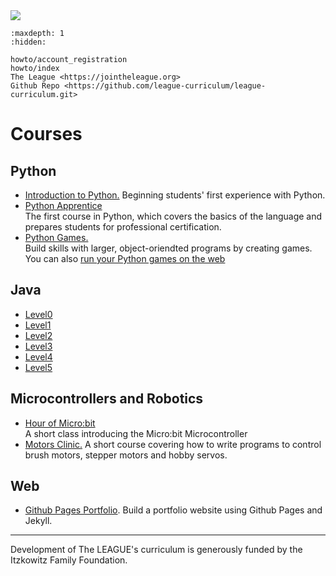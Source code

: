 <img class="c400" src="https://images.jointheleague.org/logos/figures_text_boy.png">

```{toctree}
:maxdepth: 1
:hidden:

howto/account_registration
howto/index
The League <https://jointheleague.org>
Github Repo <https://github.com/league-curriculum/league-curriculum.git>
```

# Courses

## Python 

* [Introduction to Python.](https://league-curriculum.github.io/Python-Introduction/) Beginning students' first experience with Python. 
* [Python Apprentice](https://python-apprentice.jointheleague.org)  
The first course in Python, which covers the basics of the language and prepares students for professional certification. 
* [Python Games.](https://github.com/league-curriculum/Python-Games)  
Build skills with larger, object-oriendted programs by creating games. You can also [run your Python games on the web](https://github.com/league-curriculum/Python-Web-Game)


## Java
  * [Level0](https://league-java.github.io/Level0/)
  * [Level1](https://league-java.github.io/Level1/)
  * [Level2](https://league-java.github.io/Level2/)
  * [Level3](https://league-java.github.io/Level3/)
  * [Level4](https://league-java.github.io/Level4/)
  * [Level5](https://league-java.github.io/Level5/)

## Microcontrollers and Robotics

* [Hour of Micro:bit](https://league-curriculum.github.io/HourofMicrobit/)  
A short class introducing the Micro:bit Microcontroller
* [Motors Clinic.](https://league-curriculum.github.io/Motors/) 
A short course covering how to write programs to control brush motors, stepper motors and hobby servos. 

## Web

* [Github Pages Portfolio](https://github.com/league-curriculum/Portfolio-jekyll-barebones.git). Build a 
  portfolio website using Github Pages and Jekyll.

<hr/>

Development of The LEAGUE's curriculum is generously funded by the Itzkowitz Family Foundation. 
